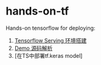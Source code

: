 # hands-on-tf
Hands-on tensorflow for deploying:

1. [Tensorflow Serving 环境搭建](https://github.com/hengdos/hands-on-tf/blob/master/TS%E5%AE%89%E8%A3%85.md)
2. [Demo 源码解析](https://github.com/hengdos/hands-on-tf/blob/master/DEMO%E6%BA%90%E7%A0%81%E8%A7%A3%E6%9E%90.md)
3. [在TS中部署tf.keras model]

